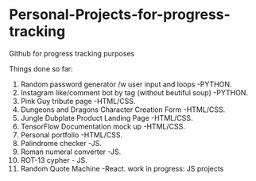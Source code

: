 # Personal-Projects-for-progress-tracking

Github for progress tracking purposes

Things done so far:
1. Random password generator /w user input and loops -PYTHON.
2. Instagram like/comment bot by tag (without beutiful soup) -PYTHON.
3. Pink Guy tribute page -HTML/CSS.
4. Dungeons and Dragons Character Creation Form -HTML/CSS.
5. Jungle Dubplate Product Landing Page -HTML/CSS.
6. TensorFlow Documentation mock up -HTML/CSS.
7. Personal portfolio -HTML/CSS.
8. Palindrome checker -JS.
9. Roman numeral converter -JS.
10. ROT-13 cypher - JS.
11. Random Quote Machine -React.
work in progress:
JS projects
